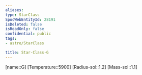 ```yaml
---
aliases: 
type: StarClass
SpocWebEntityId: 28191
isDeleted: false
isReadOnly: false
confidential: public
tags:
- astro/StarClass

title: Star-Class-G
---
```

[name::G]
[Temperature::5900]
[Radius-sol::1.2]
[Mass-sol::1.1]




